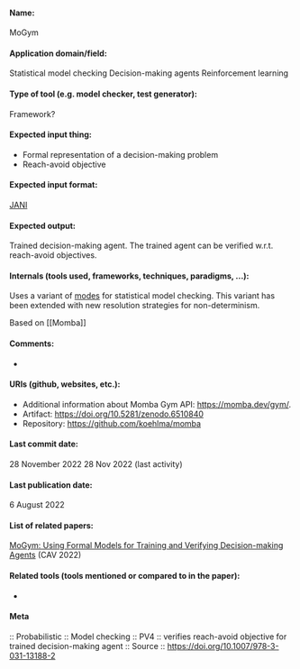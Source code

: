 #### Name:
MoGym

#### Application domain/field:
Statistical model checking
Decision-making agents
Reinforcement learning

#### Type of tool (e.g. model checker, test generator):
Framework?

#### Expected input thing:
- Formal representation of a decision-making problem
- Reach-avoid objective

#### Expected input format:
[JANI](../../Formats/JANI.md)

#### Expected output:
Trained decision-making agent.
The trained agent can be verified w.r.t. reach-avoid objectives.

#### Internals (tools used, frameworks, techniques, paradigms, ...):
Uses a variant of [modes](../../Tools/Checkers/modes.md) for statistical model checking. This variant has been extended with new resolution strategies for non-determinism.

Based on [[Momba]]

#### Comments:
-

#### URIs (github, websites, etc.):
- Additional information about Momba Gym API: https://momba.dev/gym/.
- Artifact: https://doi.org/10.5281/zenodo.6510840
- Repository: https://github.com/koehlma/momba

#### Last commit date:
28 November 2022
28 Nov 2022 (last activity)

#### Last publication date:
6 August 2022

#### List of related papers:
[MoGym: Using Formal Models for Training and Verifying Decision-making Agents](https://doi.org/10.1007/978-3-031-13188-2_21) (CAV 2022)

#### Related tools (tools mentioned or compared to in the paper):
-

#### Meta
:: Probabilistic
:: Model checking
:: PV4 :: verifies reach-avoid objective for trained decision-making agent
:: Source :: https://doi.org/10.1007/978-3-031-13188-2
